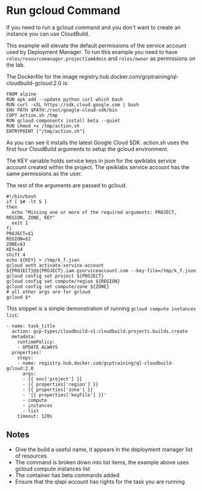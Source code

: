 # Run gcloud Command

If you need to run a gcloud command and you don't want to create an instance you can use
CloudBuild.

This example will elevate the default permissions of the service account used by Deployment Manager.  To run this example you need to have `roles/resourcemanager.projectIamAdmin` and `roles/owner` as permissions on the lab.

The Dockerfile for the image registry.hub.docker.com/gcptraining/ql-cloudbuild-gcloud:2.0 is:

```
FROM alpine
RUN apk add --update python curl which bash
RUN curl -sSL https://sdk.cloud.google.com | bash
ENV PATH $PATH:/root/google-cloud-sdk/bin
COPY action.sh /tmp
RUN gcloud components install beta --quiet
RUN chmod +x /tmp/action.sh
ENTRYPOINT ["/tmp/action.sh"]
```

As you can see it installs the latest Google Cloud SDK.  action.sh uses the first four CloudBuild arguments to setup the gcloud environment.  

The KEY variable holds service keys in json for the qwiklabs service account created within the project.  The qwiklabs service account has the same permissions as the user.

The rest of the arguments are passed to gcloud.

```
#!/bin/bash
if [ $# -lt 5 ]
then
  echo "Missing one or more of the required arguments: PROJECT, REGION, ZONE, KEY"
  exit 1
fi
PROJECT=$1
REGION=$2
ZONE=$3
KEY=$4
shift 4
echo ${KEY} > /tmp/k_f.json
gcloud auth activate-service-account ${PROJECT}@${PROJECT}.iam.gserviceaccount.com --key-file=/tmp/k_f.json
gcloud config set project ${PROJECT}
gcloud config set compute/region ${REGION}
gcloud config set compute/zone ${ZONE}
# all other args are for gcloud
gcloud $*
```

This snippet is a simple demonstration of running `gcloud compute instances list`:

```
- name: task_title
  action: gcp-types/cloudbuild-v1:cloudbuild.projects.builds.create
  metadata:
    runtimePolicy:
    - UPDATE_ALWAYS
  properties:
    steps:
    - name: registry.hub.docker.com/gcptraining/ql-cloudbuild-gcloud:2.0
      args:
      - {{ env['project'] }}
      - {{ properties['region'] }}
      - {{ properties['zone'] }}
      - '{{ properties['keyFile'] }}'
      - compute
      - instances
      - list
    timeout: 120s
```

## Notes

*   Give the build a useful name, it appears in the deployment manager list of resources
*   The command is broken down into list items, the example above uses gcloud compute instances list
*   The container has beta commands added
*   Ensure that the qlapi account has rights for the task you are running
